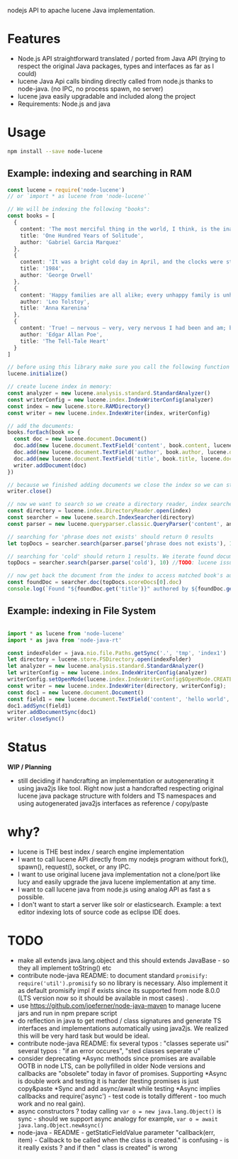 nodejs API to apache lucene Java implementation. 

# Features

 * Node.js API straightforward translated / ported from Java API (trying to respect the original Java packages, types and interfaces as far as I could)
 * lucene Java Api calls binding directly called from node.js thanks to node-java. (no IPC, no process spawn, no server)
 * lucene java easily upgradable and included along the project
 * Requirements: Node.js and java

# Usage

```sh
npm install --save node-lucene
```

## Example: indexing and searching in RAM 

```ts
const lucene = require('node-lucene')
// or `import * as lucene from 'node-lucene'`

// We will be indexing the following "books":
const books = [
  {
    content: 'The most merciful thing in the world, I think, is the inability of the human mind to correlate all its contents.',
    title: 'One Hundred Years of Solitude',
    author: 'Gabriel Garcia Marquez'
  },
  {
    content: 'It was a bright cold day in April, and the clocks were striking thirteen.',
    title: '1984',
    author: 'George Orwell'
  },
  {
    content: 'Happy families are all alike; every unhappy family is unhappy in its own way.',
    author: 'Leo Tolstoy',
    title: 'Anna Karenina'
  },
  {
    content: 'True! – nervous – very, very nervous I had been and am; but why will you say that I am mad?',
    author: 'Edgar Allan Poe',
    title: 'The Tell-Tale Heart'
  }
]

// before using this library make sure you call the following function for loading lucene .jars in Java classpath:
lucene.initialize()

// create lucene index in memory:
const analyzer = new lucene.analysis.standard.StandardAnalyzer()
const writerConfig = new lucene.index.IndexWriterConfig(analyzer)
const index = new lucene.store.RAMDirectory()
const writer = new lucene.index.IndexWriter(index, writerConfig)

// add the documents:
books.forEach(book => {
  const doc = new lucene.document.Document()
  doc.add(new lucene.document.TextField('content', book.content, lucene.document.FieldStore.YES))
  doc.add(new lucene.document.TextField('author', book.author, lucene.document.FieldStore.YES))
  doc.add(new lucene.document.TextField('title', book.title, lucene.document.FieldStore.YES))
  writer.addDocument(doc)
})

// because we finished adding documents we close the index so we can start searching:
writer.close()

// now we want to search so we create a directory reader, index searcher and a query parser
const directory = lucene.index.DirectoryReader.open(index)
const searcher = new lucene.search.IndexSearcher(directory)
const parser = new lucene.queryparser.classic.QueryParser('content', analyzer)

// searching for 'phrase does not exists' should return 0 results
let topDocs = searcher.search(parser.parse('phrase does not exists'), 10)

// searching for 'cold' should return 1 results. We iterate found documents and print its author and titles:
topDocs = searcher.search(parser.parse('cold'), 10) //TODO: lucene issue : why searching for 'the' is returning 0 results ? 

// now get back the document from the index to access matched book's author and title
const foundDoc = searcher.doc(topDocs.scoreDocs[0].doc)
console.log(`Found "${foundDoc.get('title')}" authored by ${foundDoc.get('author')}`);

```


## Example: indexing in File System

```typescript

import * as lucene from 'node-lucene'
import * as java from 'node-java-rt'

const indexFolder = java.nio.file.Paths.getSync('.', 'tmp', 'index1')
let directory = lucene.store.FSDirectory.open(indexFolder)
let analyzer = new lucene.analysis.standard.StandardAnalyzer()
let writerConfig = new lucene.index.IndexWriterConfig(analyzer)
writerConfig.setOpenMode(lucene.index.IndexWriterConfig$OpenMode.CREATE_OR_APPEND)
const writer = new lucene.index.IndexWriter(directory, writerConfig);
const doc1 = new lucene.document.Document()
const field1 = new lucene.document.TextField('content', 'hello world', lucene.document.FieldStore.YES)
doc1.addSync(field1)
writer.addDocumentSync(doc1)
writer.closeSync()
```

# Status 

**WIP / Planning**

 * still deciding if handcrafting an implementation or autogenerating it using java2js like tool. Right now just a handcrafted respecting original lucene java package structure with folders and TS namespaces and using autogenerated java2js interfaces as reference / copy/paste 

# why?

 * lucene is THE best index / search engine implementation
 * I want to call lucene API directly from my nodejs program without fork(), spawn(), request(), socket, or any IPC. 
 * I want to use original lucene java implementation not a clone/port like lucy and easily upgrade the java lucene implementation at any time. 
 * I want to call lucene java from node.js using analog API as fast a s possible. 
 * I don't want to start a server like solr or elasticsearch. Example: a text editor indexing lots of source code as eclipse IDE does.

# TODO
 * make all extends java.lang.object and this should extends JavaBase - so they all implement toString() etc
 * contribute node-java README: to document standard `promisify: require('util').promisify` so no library is necessary. Also implement it as default promisify impl if exists since its supported from node 8.0.0 (LTS version now so it should be available in most cases) .
 * use https://github.com/joeferner/node-java-maven to manage lucene jars and run in npm prepare script
 * do reflection in java to get method / class signatures and generate TS interfaces and implementations automatically using java2js. We realized this will be very hard task but would be ideal.
 * contribute node-java README: fix several typos : "classes seperate usi" several typos : "if an error occures", "sted classes seperate u"
 * consider deprecating *Async methods since promises are available OOTB in node LTS, can be pollyfilled in older Node versions and callbacks are "obsolete" today in favor of promises. Supporting *Async is double work and testing it is harder (testing promises is just copy&paste *Sync and add async/await while testing *Async implies callbacks and require('async') - test code is totally different - too much work and no real gain). 
 * async constructors ? today calling `var o = new java.lang.Object()` is sync - should we support async analogy for example, `var o = await java.lang.Object.newAsync()`
 * node-java - README - getStaticFieldValue  parameter  "callback(err, item) - Callback to be called when the class is created."   is confusing - is it really exists ? and if then " class is created" is wrong